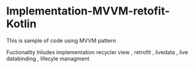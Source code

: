 # Implementation-MVVM-retofit-Kotlin
This is sample of code using MVVM pattern 

Fuctionality 
Inludes implementation recycler view , retrofit , livedata , live databinding , lifecyle managment 
